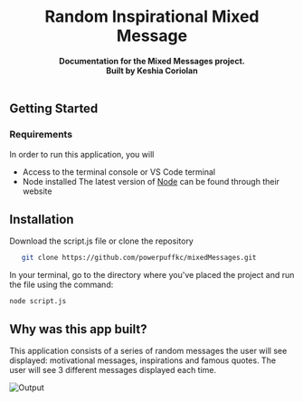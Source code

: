 
<div align="center">
  <h1> Random Inspirational Mixed Message </h1>
  <strong>Documentation for the Mixed Messages project.</strong><br>
  <strong>Built by Keshia Coriolan</strong>
</div>
<br>

## Getting Started
### Requirements

In order to run this application, you will

- Access to the terminal console or VS Code terminal
- Node installed
  The latest version of [Node](https://nodejs.org/en?gad_source=1) can be found through their website

## Installation

Download the script.js file or clone the repository

```sh
   git clone https://github.com/powerpuffkc/mixedMessages.git
```

In your terminal, go to the directory where you've placed the project and run the file using the command:

`node script.js`

## Why was this app built?

This application consists of a series of random messages the user will see displayed: motivational messages, inspirations and famous quotes. The user will see 3 different messages displayed each time.

![Output](https://github.com/powerpuffkc/mixedMessages/blob/1a0008cd256c1de54cce117c61a8c96fe3e90760/output_mixedMessages.jpg)



 

